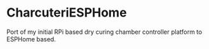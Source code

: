 # CharcuteriESPHome
Port of my initial RPi based dry curing chamber controller platform to ESPHome based.
